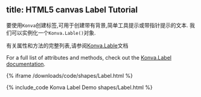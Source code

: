 title: HTML5 canvas Label Tutorial
---

要使用`Konva`创建标签,可用于创建带有背景,简单工具提示或带指针提示的文本. 我们可以实例化一个`Konva.Lable()`对象.

有关属性和方法的完整列表,请参阅[Konva.Lable](https://konvajs.github.io/api/Konva.Label.html)文档

For a full list of attributes and methods, check out the [Konva.Label documentation](https://konvajs.github.io/api/Konva.Label.html).

{% iframe /downloads/code/shapes/Label.html %}

{% include_code Konva Label Demo shapes/Label.html %}
